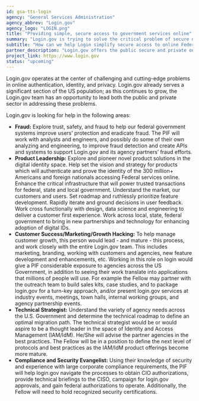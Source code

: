 ```yaml
---
id: gsa-tts-login
agency: "General Services Administration"
agency_abbrev: "Login.gov"
agency_logo: "LOGIN.png"
title: "Providing simple, secure access to government services online"
summary: "Login.gov is trying to solve the critical problem of secure digital access to online government services. The product is used by almost 15 million users across dozens of different federal services. In the near future, they will be launching additional tools, including remote and in-person identity validation."
subtitle: "How can we help Login simplify secure access to online Federal services for the public, while reducing costs for agencies and taxpayers."
partner_description: "Login.gov offers the public secure and private online access to participating government programs. With one login.gov account, users can sign in to multiple government agencies. Our goal is to make managing federal benefits, services and applications easier and more secure."
project_link: https://www.login.gov
status: "upcoming"
---
```

Login.gov operates at the center of challenging and cutting-edge problems in online authentication, identity, and privacy. Login.gov already serves a significant section of the US population; as this continues to grow, the Login.gov team has an opportunity to lead both the public and private sector in addressing these problems.

Login.gov is looking for help in the following areas:

<ul>
<li><strong>Fraud:</strong> Explore trust, safety, and fraud to help our federal government systems improve users’ protection and eradicate fraud. The PIF will work with analysts and engineers, and possibly do some of their own analyzing and engineering, to improve fraud detection and create APIs and systems to support Login.gov and its agency partners’ fraud efforts.</li>
<li><strong>Product Leadership:</strong> Explore and pioneer novel product solutions in the digital identity space.  Help set the vision and strategy for products which will authenticate and prove the identity of the 300 million+ Americans and foreign nationals accessing Federal services online.  Enhance the critical infrastructure that will power trusted transactions for federal, state and local government. Understand the market, our customers and users.  Set roadmap and ruthlessly prioritize feature development.  Rapidly iterate and ground decisions in user feedback.  Work cross functionally with design, data science and engineering to deliver a customer first experience.  Work across local, state, federal government to bring in new partnerships and technology for enhancing adoption of digital IDs.</li>
<li><strong>Customer Success/Marketing/Growth Hacking:</strong> To help manage customer growth, this person would lead - and mature - this process, and work closely with the entire Login.gov team. This includes marketing, branding, working with customers and agencies, new feature development and enhancements, etc. Working in this role on login would give a PIF considerable exposure to agencies across the US Government, in addition to seeing their work translate into applications that millions of people will use.  For example the Fellow may partner with the outreach team to build sales kits, case studies, and to package login.gov for a turn-key approach, and/or present login.gov services at industry events, meetings, town halls, internal working groups, and agency partnership events.</li>
<li><strong>Technical Strategist:</strong> Understand the variety of agency needs across the U.S. Government and determine the technical roadmap to define an optimal migration path. The technical strategist would be or would aspire to be a thought leader in the space of Identity and Access Management (IAM/IdM). He/She will advise the partner agencies in the best practices. The Fellow will be in a position to define the next level of protocols and best practices as the IAM/IdM product offerings become more mature.</li>
<li><strong>Compliance and Security Evangelist:</strong> Using their knowledge of security and experience with large corporate compliance requirements, the PIF will help login.gov navigate the processes to obtain CIO authorizations, provide technical briefings to the CISO, campaign for login.gov approvals, and  gain federal authorizations to operate.  Additionally, the Fellow will need to hold recognized security certifications.</li>
</ul>
